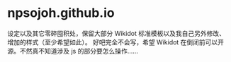 # npsojoh.github.io
设定以及其它零碎囤积处，保留大部分 Wikidot 标准模板以及我自己另外修改、增加的样式（至少希望如此）。
好吧完全不会写，希望 Wikidot 在倒闭前可以开源。不然真不知道涉及 js 的部分要怎么操作……
